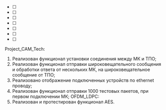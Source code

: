 - [ ] 
- [ ] 
- [ ] 
- [ ] 
- [ ] 
- [ ] 
- [ ] 



























Project_CAM_Tech:
1. Реализован функционал установки соединения между МК и ТПО;
2. Реализован функционал отправки широковещательного сообщения и обработки ответа от нескольких МК, на широковещательное сообщение от ТПО;
3. Реализовано отображение подключенных устройств по ethernet проводу;
4. Реализован функционал отправки 1000 тестовых пакетов, при первом подключении МК;
OFDM_LDPC:
1. Реализован и протестирован функционал AES. 
